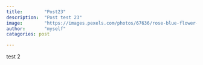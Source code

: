 ```yaml
---
title:        "Post23"
description:  "Post test 23"
image:        "https://images.pexels.com/photos/67636/rose-blue-flower-rose-blooms-67636.jpeg?auto=compress&cs=tinysrgb&dpr=1&w=500"
author:       "myself"
catagories: post

---
```


test 2